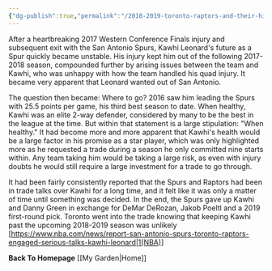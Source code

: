 ```yaml
---
{"dg-publish":true,"permalink":"/2018-2019-toronto-raptors-and-their-hired-assassin/"}
---
```



After a heartbreaking 2017 Western Conference Finals injury and subsequent exit with the San Antonio Spurs, Kawhi Leonard's future as a Spur quickly became unstable. His injury kept him out of the following 2017-2018 season, compounded further by arising issues between the team and Kawhi, who was unhappy with how the team handled his quad injury. It became very apparent that Leonard wanted out of San Antonio.

The question then became: Where to go? 2016 saw him leading the Spurs with 25.5 points per game, his third best season to date. When healthy, Kawhi was an elite 2-way defender, considered by many to be the best in the league at the time. But within that statement is a large stipulation: "When healthy." It had become more and more apparent that Kawhi's health would be a large factor in his promise as a star player, which was only highlighted more as he requested a trade during a season he only committed nine starts within. Any team taking him would be taking a large risk, as even with injury doubts he would still require a large investment for a trade to go through.

It had been fairly consistently reported that the Spurs and Raptors had been in trade talks over Kawhi for a long time, and it felt like it was only a matter of time until something was decided. In the end, the Spurs gave up Kawhi and Danny Green in exchange for DeMar DeRozan, Jakob Poeltl and a 2019 first-round pick. Toronto went into the trade knowing that keeping Kawhi past the upcoming 2018-2019 season was unlikely [https://www.nba.com/news/report-san-antonio-spurs-toronto-raptors-engaged-serious-talks-kawhi-leonard|1(NBA)]





**Back To Homepage**
[[My Garden\|Home]]
